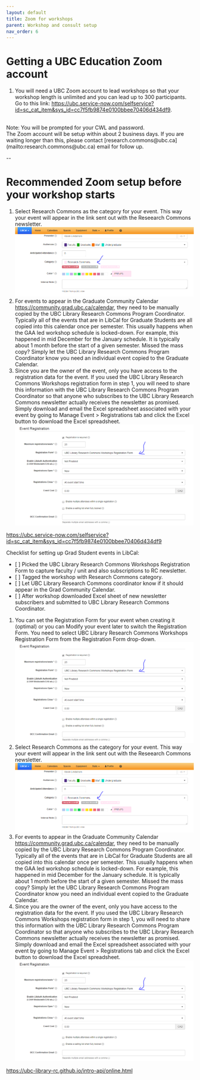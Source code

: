 ```yaml
---
layout: default
title: Zoom for workshops
parent: Workshop and consult setup
nav_order: 6
---
```

# Getting a UBC Education Zoom account
1. You will need a UBC Zoom account to lead workshops so that your workshop length is unlimited and you can lead up to 300 participants. Go to this link:
<a href="https://ubc.service-now.com/selfservice?id=sc_cat_item&sys_id=cc7f5fb9874e0100bbee70406d434df9" target="_blank">https://ubc.service-now.com/selfservice?id=sc_cat_item&sys_id=cc7f5fb9874e0100bbee70406d434df9</a>. 
<br/>
Note: You will be prompted for your CWL and password.
<br/>
The Zoom account will be setup within about 2 business days. If you are waiting longer than this, please contact [research.commons@ubc.ca](mailto:research.commons@ubc.ca) email for follow up.

--
# Recommended Zoom setup before your workshop starts
1. Select Research Commons as the category for your event. This way your event will appear in the link sent out with the Reseearch Commons newsletter. 
![](../../assets/images/RCcategory.PNG)
1. For events to appear in the Graduate Community Calendar <a href="https://community.grad.ubc.ca/calendar" target="_blank">https://community.grad.ubc.ca/calendar</a>, they need to be manually copied by the UBC Library Research Commons Program Coordinator. Typically all of the events that are in LibCal for Graduate Students are all copied into this calendar once per semester. This usually happens when the GAA led workshop schedule is locked-down. For example, this happened in mid December for the January schedule. It is typically about 1 month before the start of a given semester. Missed the mass copy? Simply let the UBC Library Research Commons Program Coordinator know you need an individual event copied to the Graduate Calendar.
1. Since you are the owner of the event, only you have access to the registration data for the event. If you used the UBC Library Research Commons Workshops registration form in step 1, you will need to share this information with the UBC Library Research Commons Program Coordinator so that anyone who subscribes to the UBC Library Research Commons newsletter actually receives the newsletter as promised. Simply download and email the Excel spreadsheet associated with your event by going to Manage Event > Registrations tab and click the Excel button to download the Excel spreadsheet.
![](../../assets/images/registrationwithrcform.PNG)

https://ubc.service-now.com/selfservice?id=sc_cat_item&sys_id=cc7f5fb9874e0100bbee70406d434df9

Checklist for setting up Grad Student events in LibCal:
- \[ ] Picked the UBC Library Research Commons Workshops Registration Form to capture faculty / unit and also subscriptions to RC newsletter.
- \[ ] Tagged the workshop with Research Commons category.
- \[ ] Let UBC Library Research Commons coordinator know if it should appear in the Grad Community Calendar.
- \[ ] After workshop downloaded Excel sheet of new newsletter subscribers and submitted to UBC Library Research Commons Coordinator.

1. You can set the Registration Form for your event when creating it (optimal) or you can Modify your event later to switch the Registration Form. You need to select UBC Library Research Commons Workshops Registration Form from the Registration Form drop-down.
![](../../assets/images/registrationwithrcform.PNG)
1. Select Research Commons as the category for your event. This way your event will appear in the link sent out with the Reseearch Commons newsletter. 
![](../../assets/images/RCcategory.PNG)
1. For events to appear in the Graduate Community Calendar <a href="https://community.grad.ubc.ca/calendar" target="_blank">https://community.grad.ubc.ca/calendar</a>, they need to be manually copied by the UBC Library Research Commons Program Coordinator. Typically all of the events that are in LibCal for Graduate Students are all copied into this calendar once per semester. This usually happens when the GAA led workshop schedule is locked-down. For example, this happened in mid December for the January schedule. It is typically about 1 month before the start of a given semester. Missed the mass copy? Simply let the UBC Library Research Commons Program Coordinator know you need an individual event copied to the Graduate Calendar.
1. Since you are the owner of the event, only you have access to the registration data for the event. If you used the UBC Library Research Commons Workshops registration form in step 1, you will need to share this information with the UBC Library Research Commons Program Coordinator so that anyone who subscribes to the UBC Library Research Commons newsletter actually receives the newsletter as promised. Simply download and email the Excel spreadsheet associated with your event by going to Manage Event > Registrations tab and click the Excel button to download the Excel spreadsheet.
![](../../assets/images/registrationwithrcform.PNG)


https://ubc-library-rc.github.io/intro-api/online.html
